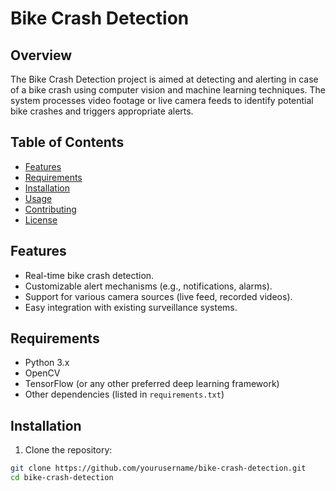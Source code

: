 # Bike Crash Detection

## Overview

The Bike Crash Detection project is aimed at detecting and alerting in case of a bike crash using computer vision and machine learning techniques. The system processes video footage or live camera feeds to identify potential bike crashes and triggers appropriate alerts.

## Table of Contents

- [Features](#features)
- [Requirements](#requirements)
- [Installation](#installation)
- [Usage](#usage)
- [Contributing](#contributing)
- [License](#license)

## Features

- Real-time bike crash detection.
- Customizable alert mechanisms (e.g., notifications, alarms).
- Support for various camera sources (live feed, recorded videos).
- Easy integration with existing surveillance systems.

## Requirements

- Python 3.x
- OpenCV
- TensorFlow (or any other preferred deep learning framework)
- Other dependencies (listed in `requirements.txt`)

## Installation

1. Clone the repository:

```bash
git clone https://github.com/yourusername/bike-crash-detection.git
cd bike-crash-detection
